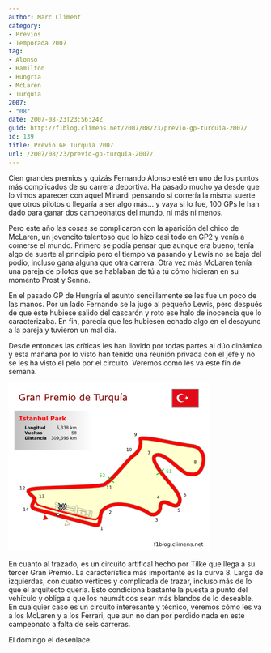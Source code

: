 ```yaml
---
author: Marc Climent
category:
- Previos
- Temporada 2007
tag:
- Alonso
- Hamilton
- Hungría
- McLaren
- Turquía
2007:
- "08"
date: 2007-08-23T23:56:24Z
guid: http://f1blog.climens.net/2007/08/23/previo-gp-turquia-2007/
id: 139
title: Previo GP Turquía 2007
url: /2007/08/23/previo-gp-turquia-2007/
---
```


Cien grandes premios y quizás Fernando Alonso esté en uno de los puntos más complicados de su carrera deportiva. Ha pasado mucho ya desde que lo vimos aparecer con aquel Minardi pensando si correría la misma suerte que otros pilotos o llegaría a ser algo más&#8230; y vaya si lo fue, 100 GPs le han dado para ganar dos campeonatos del mundo, ni más ni menos.

Pero este año las cosas se complicaron con la aparición del chico de McLaren, un jovencito talentoso que lo hizo casi todo en GP2 y venía a comerse el mundo. Primero se podía pensar que aunque era bueno, tenía algo de suerte al principio pero el tiempo va pasando y Lewis no se baja del podio, incluso gana alguna que otra carrera. Otra vez más McLaren tenía una pareja de pilotos que se hablaban de tú a tú cómo hicieran en su momento Prost y Senna.

En el pasado GP de Hungría el asunto sencillamente se les fue un poco de las manos. Por un lado Fernando se la jugó al pequeño Lewis, pero después de que éste hubiese salido del cascarón y roto ese halo de inocencia que lo caracterizaba. En fin, parecía que les hubiesen echado algo en el desayuno a la pareja y tuvieron un mal dia.

Desde entonces las críticas les han llovido por todas partes al dúo dinámico y esta mañana por lo visto han tenido una reunión privada con el jefe y no se les ha visto el pelo por el circuito. Veremos como les va este fin de semana.

![Circuito de Estambul](/files/2007/08/turquia20071.png)

En cuanto al trazado, es un circuito artifical hecho por Tilke que llega a su tercer Gran Premio. La característica más importante es la curva 8. Larga de izquierdas, con cuatro vértices y complicada de trazar, incluso más de lo que el arquitecto quería. Esto condiciona bastante la puesta a punto del vehículo y obliga a que los neumáticos sean más blandos de lo deseable. En cualquier caso es un circuito interesante y técnico, veremos cómo les va a los McLaren y a los Ferrari, que aun no dan por perdido nada en este campeonato a falta de seis carreras.

El domingo el desenlace.